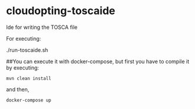 # cloudopting-toscaide
Ide for writing the TOSCA file

For executing:

./run-toscaide.sh

##You can execute it with docker-compose, but first you have to compile it by executing:

```console
mvn clean install
```

and then,

```console
docker-compose up
```
